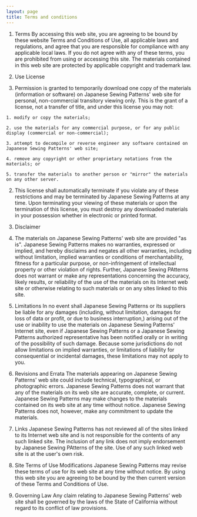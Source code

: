 ```yaml
---
layout: page
title: Terms and conditions
---
```


1. Terms
  By accessing this web site, you are agreeing to be bound by these website Terms and Conditions of Use, all applicable laws and regulations, and agree that you are responsible for compliance with any applicable local laws. If you do not agree with any of these terms, you are prohibited from using or accessing this site. The materials contained in this web site are protected by applicable copyright and trademark law.

2. Use License
  1. Permission is granted to temporarily download one copy of the materials (information or software) on Japanese Sewing Patterns' web site for personal, non-commercial transitory viewing only. This is the grant of a license, not a transfer of title, and under this license you may not:

    1. modify or copy the materials;

    2. use the materials for any commercial purpose, or for any public display (commercial or non-commercial);

    3. attempt to decompile or reverse engineer any software contained on Japanese Sewing Patterns' web site;

    4. remove any copyright or other proprietary notations from the materials; or

    5. transfer the materials to another person or "mirror" the materials on any other server.

  2. This license shall automatically terminate if you violate any of these restrictions and may be terminated by Japanese Sewing Patterns at any time. Upon terminating your viewing of these materials or upon the termination of this license, you must destroy any downloaded materials in your possession whether in electronic or printed format.

3. Disclaimer
  1. The materials on Japanese Sewing Patterns' web site are provided "as is". Japanese Sewing Patterns makes no warranties, expressed or implied, and hereby disclaims and negates all other warranties, including without limitation, implied warranties or conditions of merchantability, fitness for a particular purpose, or non-infringement of intellectual property or other violation of rights. Further, Japanese Sewing PAtterns does not warrant or make any representations concerning the accuracy, likely results, or reliability of the use of the materials on its Internet web site or otherwise relating to such materials or on any sites linked to this site.

4. Limitations
  In no event shall Japanese Sewing Patterns or its suppliers be liable for any damages (including, without limitation, damages for loss of data or profit, or due to business interruption,) arising out of the use or inability to use the materials on Japanese Sewing Patterns' Internet site, even if Japanese Sewing Patterns or a Japanese Sewing Patterns authorized representative has been notified orally or in writing of the possibility of such damage. Because some jurisdictions do not allow limitations on implied warranties, or limitations of liability for consequential or incidental damages, these limitations may not apply to you.

5. Revisions and Errata
  The materials appearing on Japanese Sewing Patterns' web site could include technical, typographical, or photographic errors. Japanese Sewing Patterns does not warrant that any of the materials on its web site are accurate, complete, or current. Japanese Sewing Patterns may make changes to the materials contained on its web site at any time without notice. Japanese Sewing Patterns does not, however, make any commitment to update the materials.

6. Links
  Japanese Sewing Patterns has not reviewed all of the sites linked to its Internet web site and is not responsible for the contents of any such linked site. The inclusion of any link does not imply endorsement by Japanese Sewing PAtterns of the site. Use of any such linked web site is at the user's own risk.

7. Site Terms of Use Modifications
  Japanese Sewing Patterns may revise these terms of use for its web site at any time without notice. By using this web site you are agreeing to be bound by the then current version of these Terms and Conditions of Use.

8. Governing Law
  Any claim relating to Japanese Sewing Patterns' web site shall be governed by the laws of the State of California without regard to its conflict of law provisions.
